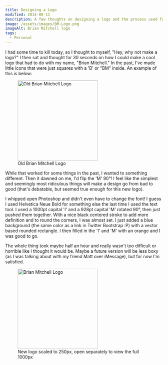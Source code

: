 ```yaml
---
title: Designing a Logo
modified: 2014-08-11
description: A few thoughts on designing a logo and the process used for Brian Mitchell's new logo
image: /assets/images/BM-Logo.png
imageAlt: Brian Mitchell logo
tags:
  - Personal
---
```


I had some time to kill today, so I thought to myself, "Hey, why not make a logo?" I then sat and thought for 30 seconds on how I could make a cool logo that had to do with my name, "Brian Mitchell." In the past, I've made little icons that were just squares with a 'B' or "BM" inside. An example of this is below:

<figure>
    <img src="{{ '/assets/images/old-BM-logo.png' | url }}" alt="Old Brian Mitchell Logo" height="256" width="256">
    <figcaption>Old Brian Mitchell Logo</figcaption>
</figure>

While that worked for some things in the past, I wanted to something different. Then it dawned on me, I'd flip the 'M' 90&deg;! I feel like the simplest and seemingly most ridiculous things will make a design go from bad to good (that's debatable, but seemed true enough for this new logo).

I whipped open Photoshop and didn't even have to change the font! I guess I used Helvetica Neue Bold for something else the last time I used the text tool. I used a 1000pt capital 'I' and a 928pt capital 'M' rotated 90&deg;, then just pushed them together. With a nice black centered stroke to add more definition and to round the corners, I was almost set. I just added a blue background (the same color as a link in Twitter Bootstrap :P) with a vector based rounded rectangle. I then filled in the 'I' and 'M' with an orange and I was good to go.

The whole thing took maybe half an hour and really wasn't too difficult or horrible like I thought it would be. Maybe a future version will be less boxy (as I was talking about with my friend Matt over iMessage), but for now I'm satisfied.

<figure>
    <img src="{{ '/assets/images/BM-Logo.png' | url }}" alt="Brian Mitchell Logo" title="Brian Mitchell Logo" height="256" width="256">
    <figcaption>New logo scaled to 250px, open separately to view the full 1000px</figcaption>
</figure>
